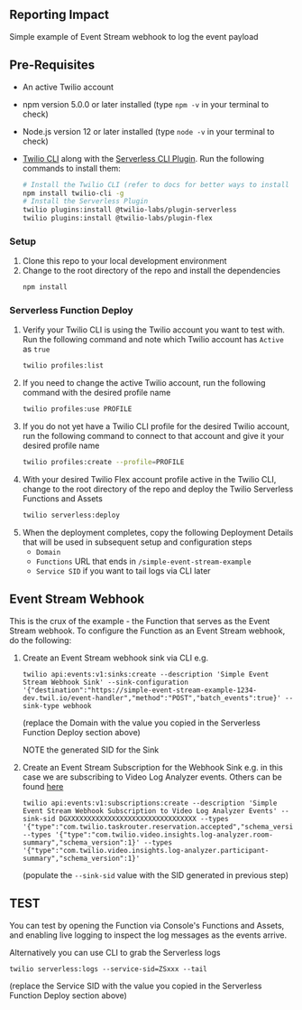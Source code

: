 ## Reporting Impact
Simple example of Event Stream webhook to log the event payload

## Pre-Requisites
* An active Twilio account
* npm version 5.0.0 or later installed (type `npm -v` in your terminal to check)
* Node.js version 12 or later installed (type `node -v` in your terminal to check)
* [Twilio CLI](https://www.twilio.com/docs/twilio-cli/quickstart#install-twilio-cli) along with the [Serverless CLI Plugin](https://www.twilio.com/docs/twilio-cli/plugins#available-plugins). Run the following commands to install them:
  
  ```bash
  # Install the Twilio CLI (refer to docs for better ways to install vs npm)
  npm install twilio-cli -g
  # Install the Serverless Plugin
  twilio plugins:install @twilio-labs/plugin-serverless
  twilio plugins:install @twilio-labs/plugin-flex
  ```

### Setup
1. Clone this repo to your local development environment
1. Change to the root directory of the repo and install the dependencies
    ```bash
    npm install
    ```

### Serverless Function Deploy
1. Verify your Twilio CLI is using the Twilio account you want to test with. Run the following command and note which Twilio account has `Active` as `true`
    ```bash
    twilio profiles:list
    ```
1. If you need to change the active Twilio account, run the following command with the desired profile name
    ```bash
    twilio profiles:use PROFILE
    ```
1. If you do not yet have a Twilio CLI profile for the desired Twilio account, run the following command to connect to that account and give it your desired profile name
    ```bash
    twilio profiles:create --profile=PROFILE
    ```
1. With your desired Twilio Flex account profile active in the Twilio CLI, change to the root directory of the repo and deploy the Twilio Serverless Functions and Assets
    ```bash
    twilio serverless:deploy
    ```
1. When the deployment completes, copy the following Deployment Details that will be used in subsequent setup and configuration steps
    * `Domain`
    * `Functions` URL that ends in `/simple-event-stream-example`
    * `Service SID` if you want to tail logs via CLI later

## Event Stream Webhook

This is the crux of the example - the Function that serves as the Event Stream webhook. To configure the Function as an Event Stream webhook, do the following:

1. Create an Event Stream webhook sink via CLI
    e.g.
    ```
    twilio api:events:v1:sinks:create --description 'Simple Event Stream Webhook Sink' --sink-configuration '{"destination":"https://simple-event-stream-example-1234-dev.twil.io/event-handler","method":"POST","batch_events":true}' --sink-type webhook
    ```
    (replace the Domain with the value you copied in the Serverless Function Deploy section above)

    NOTE the generated SID for the Sink
1. Create an Event Stream Subscription for the Webhook Sink 
    e.g. in this case we are subscribing to Video Log Analyzer events. Others can be found [here](https://www.twilio.com/docs/events/event-types)
    ```
    twilio api:events:v1:subscriptions:create --description 'Simple Event Stream Webhook Subscription to Video Log Analyzer Events' --sink-sid DGXXXXXXXXXXXXXXXXXXXXXXXXXXXXXXXX --types '{"type":"com.twilio.taskrouter.reservation.accepted","schema_version":1}' --types '{"type":"com.twilio.video.insights.log-analyzer.room-summary","schema_version":1}' --types '{"type":"com.twilio.video.insights.log-analyzer.participant-summary","schema_version":1}'
    ```
    (populate the `--sink-sid` value with the SID generated in previous step)


## TEST

You can test by opening the Function via Console's Functions and Assets, and enabling live logging to inspect the log messages as the events arrive.

Alternatively you can use CLI to grab the Serverless logs
```
twilio serverless:logs --service-sid=ZSxxx --tail
```
  (replace the Service SID with the value you copied in the Serverless Function Deploy section above)